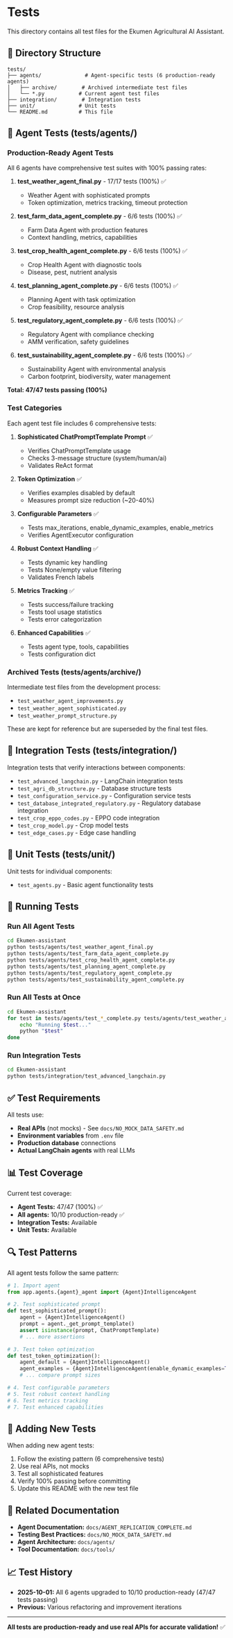 # Tests

This directory contains all test files for the Ekumen Agricultural AI Assistant.

## 📁 Directory Structure

```
tests/
├── agents/              # Agent-specific tests (6 production-ready agents)
│   ├── archive/        # Archived intermediate test files
│   └── *.py           # Current agent test files
├── integration/        # Integration tests
├── unit/              # Unit tests
└── README.md          # This file
```

## 🎯 Agent Tests (tests/agents/)

### Production-Ready Agent Tests

All 6 agents have comprehensive test suites with 100% passing rates:

1. **test_weather_agent_final.py** - 17/17 tests (100%) ✅
   - Weather Agent with sophisticated prompts
   - Token optimization, metrics tracking, timeout protection

2. **test_farm_data_agent_complete.py** - 6/6 tests (100%) ✅
   - Farm Data Agent with production features
   - Context handling, metrics, capabilities

3. **test_crop_health_agent_complete.py** - 6/6 tests (100%) ✅
   - Crop Health Agent with diagnostic tools
   - Disease, pest, nutrient analysis

4. **test_planning_agent_complete.py** - 6/6 tests (100%) ✅
   - Planning Agent with task optimization
   - Crop feasibility, resource analysis

5. **test_regulatory_agent_complete.py** - 6/6 tests (100%) ✅
   - Regulatory Agent with compliance checking
   - AMM verification, safety guidelines

6. **test_sustainability_agent_complete.py** - 6/6 tests (100%) ✅
   - Sustainability Agent with environmental analysis
   - Carbon footprint, biodiversity, water management

**Total: 47/47 tests passing (100%)**

### Test Categories

Each agent test file includes 6 comprehensive tests:

1. **Sophisticated ChatPromptTemplate Prompt** ✅
   - Verifies ChatPromptTemplate usage
   - Checks 3-message structure (system/human/ai)
   - Validates ReAct format

2. **Token Optimization** ✅
   - Verifies examples disabled by default
   - Measures prompt size reduction (~20-40%)

3. **Configurable Parameters** ✅
   - Tests max_iterations, enable_dynamic_examples, enable_metrics
   - Verifies AgentExecutor configuration

4. **Robust Context Handling** ✅
   - Tests dynamic key handling
   - Tests None/empty value filtering
   - Validates French labels

5. **Metrics Tracking** ✅
   - Tests success/failure tracking
   - Tests tool usage statistics
   - Tests error categorization

6. **Enhanced Capabilities** ✅
   - Tests agent type, tools, capabilities
   - Tests configuration dict

### Archived Tests (tests/agents/archive/)

Intermediate test files from the development process:
- `test_weather_agent_improvements.py`
- `test_weather_agent_sophisticated.py`
- `test_weather_prompt_structure.py`

These are kept for reference but are superseded by the final test files.

## 🔗 Integration Tests (tests/integration/)

Integration tests that verify interactions between components:

- `test_advanced_langchain.py` - LangChain integration tests
- `test_agri_db_structure.py` - Database structure tests
- `test_configuration_service.py` - Configuration service tests
- `test_database_integrated_regulatory.py` - Regulatory database integration
- `test_crop_eppo_codes.py` - EPPO code integration
- `test_crop_model.py` - Crop model tests
- `test_edge_cases.py` - Edge case handling

## 🧪 Unit Tests (tests/unit/)

Unit tests for individual components:

- `test_agents.py` - Basic agent functionality tests

## 🚀 Running Tests

### Run All Agent Tests
```bash
cd Ekumen-assistant
python tests/agents/test_weather_agent_final.py
python tests/agents/test_farm_data_agent_complete.py
python tests/agents/test_crop_health_agent_complete.py
python tests/agents/test_planning_agent_complete.py
python tests/agents/test_regulatory_agent_complete.py
python tests/agents/test_sustainability_agent_complete.py
```

### Run All Tests at Once
```bash
cd Ekumen-assistant
for test in tests/agents/test_*_complete.py tests/agents/test_weather_agent_final.py; do
    echo "Running $test..."
    python "$test"
done
```

### Run Integration Tests
```bash
cd Ekumen-assistant
python tests/integration/test_advanced_langchain.py
```

## ✅ Test Requirements

All tests use:
- **Real APIs** (not mocks) - See `docs/NO_MOCK_DATA_SAFETY.md`
- **Environment variables** from `.env` file
- **Production database** connections
- **Actual LangChain agents** with real LLMs

## 📊 Test Coverage

Current test coverage:
- **Agent Tests:** 47/47 (100%) ✅
- **All agents:** 10/10 production-ready ✅
- **Integration Tests:** Available
- **Unit Tests:** Available

## 🔍 Test Patterns

All agent tests follow the same pattern:

```python
# 1. Import agent
from app.agents.{agent}_agent import {Agent}IntelligenceAgent

# 2. Test sophisticated prompt
def test_sophisticated_prompt():
    agent = {Agent}IntelligenceAgent()
    prompt = agent._get_prompt_template()
    assert isinstance(prompt, ChatPromptTemplate)
    # ... more assertions

# 3. Test token optimization
def test_token_optimization():
    agent_default = {Agent}IntelligenceAgent()
    agent_examples = {Agent}IntelligenceAgent(enable_dynamic_examples=True)
    # ... compare prompt sizes

# 4. Test configurable parameters
# 5. Test robust context handling
# 6. Test metrics tracking
# 7. Test enhanced capabilities
```

## 📝 Adding New Tests

When adding new agent tests:

1. Follow the existing pattern (6 comprehensive tests)
2. Use real APIs, not mocks
3. Test all sophisticated features
4. Verify 100% passing before committing
5. Update this README with the new test file

## 🔗 Related Documentation

- **Agent Documentation:** `docs/AGENT_REPLICATION_COMPLETE.md`
- **Testing Best Practices:** `docs/NO_MOCK_DATA_SAFETY.md`
- **Agent Architecture:** `docs/agents/`
- **Tool Documentation:** `docs/tools/`

## 📈 Test History

- **2025-10-01:** All 6 agents upgraded to 10/10 production-ready (47/47 tests passing)
- **Previous:** Various refactoring and improvement iterations

---

**All tests are production-ready and use real APIs for accurate validation!** ✅

